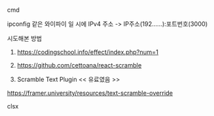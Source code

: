 cmd

ipconfig
같은 와이파이 일 시에
IPv4 주소 -> IP주소(192......):포트번호(3000)

시도해본 방법

1. https://codingschool.info/effect/index.php?num=1

2. https://github.com/cettoana/react-scramble

3. Scramble Text Plugin << 유료였음 >>


https://framer.university/resources/text-scramble-override

clsx